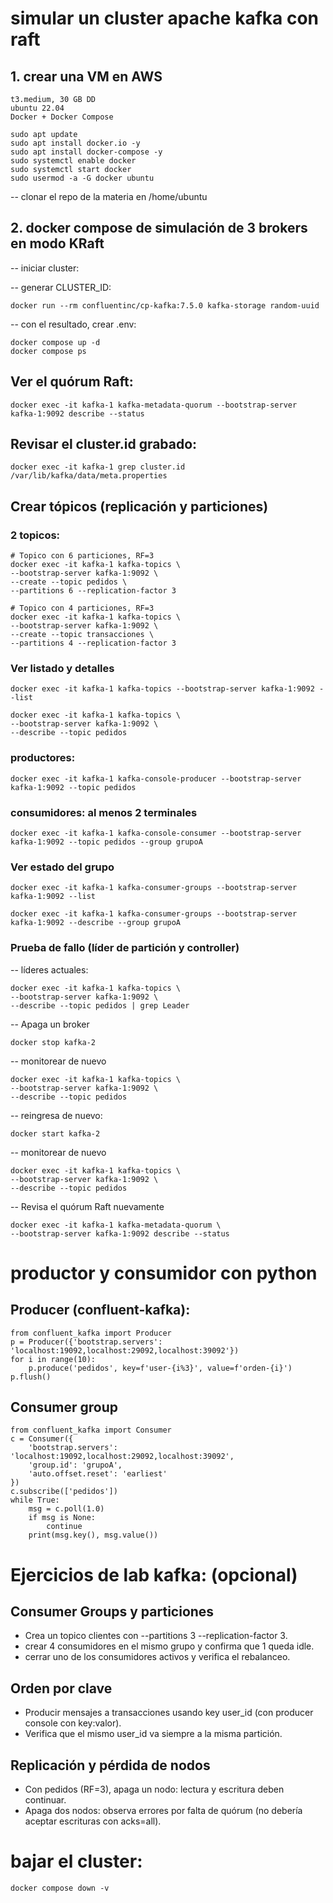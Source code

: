 # simular un cluster apache kafka con raft

## 1. crear una VM en AWS

    t3.medium, 30 GB DD
    ubuntu 22.04
    Docker + Docker Compose

    sudo apt update
    sudo apt install docker.io -y
    sudo apt install docker-compose -y
    sudo systemctl enable docker
    sudo systemctl start docker
    sudo usermod -a -G docker ubuntu 

-- clonar el repo de la materia en /home/ubuntu

## 2. docker compose de simulación de 3 brokers en modo KRaft

-- iniciar cluster:

-- generar CLUSTER_ID:

    docker run --rm confluentinc/cp-kafka:7.5.0 kafka-storage random-uuid

-- con el resultado, crear .env: 

    docker compose up -d
    docker compose ps

## Ver el quórum Raft:

    docker exec -it kafka-1 kafka-metadata-quorum --bootstrap-server kafka-1:9092 describe --status

## Revisar el cluster.id grabado:

    docker exec -it kafka-1 grep cluster.id /var/lib/kafka/data/meta.properties

## Crear tópicos (replicación y particiones)

### 2 topicos:

    # Topico con 6 particiones, RF=3
    docker exec -it kafka-1 kafka-topics \
    --bootstrap-server kafka-1:9092 \
    --create --topic pedidos \
    --partitions 6 --replication-factor 3

    # Topico con 4 particiones, RF=3
    docker exec -it kafka-1 kafka-topics \
    --bootstrap-server kafka-1:9092 \
    --create --topic transacciones \
    --partitions 4 --replication-factor 3

### Ver listado y detalles

    docker exec -it kafka-1 kafka-topics --bootstrap-server kafka-1:9092 --list

    docker exec -it kafka-1 kafka-topics \
    --bootstrap-server kafka-1:9092 \
    --describe --topic pedidos

### productores:

    docker exec -it kafka-1 kafka-console-producer --bootstrap-server kafka-1:9092 --topic pedidos

### consumidores: al menos 2 terminales

    docker exec -it kafka-1 kafka-console-consumer --bootstrap-server kafka-1:9092 --topic pedidos --group grupoA

### Ver estado del grupo

    docker exec -it kafka-1 kafka-consumer-groups --bootstrap-server kafka-1:9092 --list

    docker exec -it kafka-1 kafka-consumer-groups --bootstrap-server kafka-1:9092 --describe --group grupoA

### Prueba de fallo (líder de partición y controller)

-- líderes actuales:

    docker exec -it kafka-1 kafka-topics \
    --bootstrap-server kafka-1:9092 \
    --describe --topic pedidos | grep Leader

-- Apaga un broker

    docker stop kafka-2

-- monitorear de nuevo

    docker exec -it kafka-1 kafka-topics \
    --bootstrap-server kafka-1:9092 \
    --describe --topic pedidos

-- reingresa de nuevo:

    docker start kafka-2

-- monitorear de nuevo

    docker exec -it kafka-1 kafka-topics \
    --bootstrap-server kafka-1:9092 \
    --describe --topic pedidos

-- Revisa el quórum Raft nuevamente

    docker exec -it kafka-1 kafka-metadata-quorum \
    --bootstrap-server kafka-1:9092 describe --status

# productor y consumidor con python 

## Producer (confluent-kafka):

    from confluent_kafka import Producer
    p = Producer({'bootstrap.servers': 'localhost:19092,localhost:29092,localhost:39092'})
    for i in range(10):
        p.produce('pedidos', key=f'user-{i%3}', value=f'orden-{i}')
    p.flush()

## Consumer group

    from confluent_kafka import Consumer
    c = Consumer({
        'bootstrap.servers': 'localhost:19092,localhost:29092,localhost:39092',
        'group.id': 'grupoA',
        'auto.offset.reset': 'earliest'
    })
    c.subscribe(['pedidos'])
    while True:
        msg = c.poll(1.0)
        if msg is None: 
            continue
        print(msg.key(), msg.value())


# Ejercicios de lab kafka: (opcional)

## Consumer Groups y particiones

- Crea un topico clientes con --partitions 3 --replication-factor 3.
- crear 4 consumidores en el mismo grupo y confirma que 1 queda idle.
- cerrar uno de los consumidores activos y verifica el rebalanceo.

## Orden por clave

- Producir mensajes a transacciones usando key user_id (con producer console con key:valor).
- Verifica que el mismo user_id va siempre a la misma partición.

## Replicación y pérdida de nodos

- Con pedidos (RF=3), apaga un nodo: lectura y escritura deben continuar.
- Apaga dos nodos: observa errores por falta de quórum (no debería aceptar escrituras con acks=all).

# bajar el cluster:

    docker compose down -v
